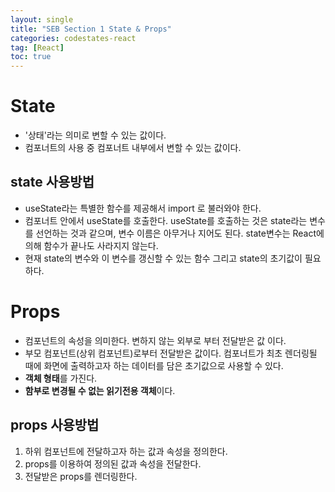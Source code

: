 ```yaml
---
layout: single
title: "SEB Section 1 State & Props"
categories: codestates-react
tag: [React]
toc: true
---
```


# State

- '상태'라는 의미로 변할 수 있는 값이다.
- 컴포너트의 사용 중 컴포너트 내부에서 변할 수 있는 값이다.

## state 사용방법

- useState라는 특별한 함수를 제공해서 import 로 불러와야 한다.
- 컴포너트 안에서 useState를 호출한다. useState를 호출하는 것은 state라는 변수를 선언하는 것과 같으며, 변수 이름은 아무거나 지어도 된다. state변수는 React에 의해 함수가 끝나도 사라지지 않는다.
- 현재 state의 변수와 이 변수를 갱신할 수 있는 함수 그리고 state의 초기값이 필요하다.

# Props

- 컴포넌트의 속성을 의미한다. 변하지 않는 외부로 부터 전달받은 값 이다.
- 부모 컴포넌트(상위 컴포넌트)로부터 전달받은 값이다. 컴포너트가 최초 렌더링될 때에 화면에 출력하고자 하는 데이터를 담은 초기값으로 사용할 수 있다.
- **객체 형태**를 가진다.
- **함부로 변경될 수 없는 읽기전용 객체**이다.

## props 사용방법

1. 하위 컴포넌트에 전달하고자 하는 값과 속성을 정의한다.
2. props를 이용하여 정의된 값과 속성을 전달한다.
3. 전달받은 props를 렌더링한다.
